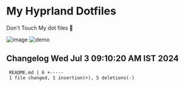 # My Hyprland Dotfiles
  Don't Touch My dot files 🙂
 

  ![image](https://github.com/ALEX5402/dotfiles/assets/76860596/2fbe6020-4d76-4cf7-b052-58ff43cda405)
  ![demo](https://github.com/ALEX5402/dotfiles/assets/76860596/ff68bba7-e8da-49d3-a716-3ed3d73cfc25)

 
## Changelog Wed Jul  3 09:10:20 AM IST 2024
```
 README.md | 6 +-----
 1 file changed, 1 insertion(+), 5 deletions(-)
```
 
